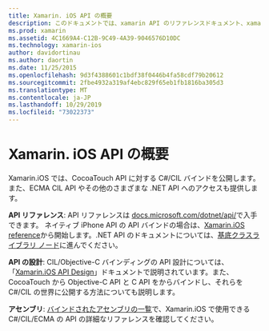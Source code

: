 ```yaml
---
title: Xamarin. iOS API の概要
description: このドキュメントでは、xamarin API のリファレンスドキュメント、xamarin の iOS API の設計について説明するガイド、および Xamarin 開発で使用できるアセンブリの一覧を紹介します。
ms.prod: xamarin
ms.assetid: 4C1669A4-C12B-9C49-4A39-9046576D10DC
ms.technology: xamarin-ios
author: davidortinau
ms.author: daortin
ms.date: 11/25/2015
ms.openlocfilehash: 9d3f4388601c1bdf38f0446b4fa58cdf79b20612
ms.sourcegitcommit: 2fbe4932a319af4ebc829f65eb1fb1816ba305d3
ms.translationtype: MT
ms.contentlocale: ja-JP
ms.lasthandoff: 10/29/2019
ms.locfileid: "73022373"
---
```

# <a name="xamarinios-api-overview"></a>Xamarin. iOS API の概要

Xamarin.iOS では、CocoaTouch API に対する C#/CIL バインドを公開します。また、ECMA CIL API やその他のさまざまな .NET API へのアクセスも提供します。

 **API リファレンス**: API リファレンスは [docs.microsoft.com/dotnet/api/](https://docs.microsoft.com/dotnet/api/)で入手できます。 ネイティブ iPhone API の API バインドの場合は、[Xamarin.iOS reference](https://docs.microsoft.com/dotnet/api/?view=xamarin-ios-sdk-12)から開始します。.NET API のドキュメントについては、[基底クラスライブラリ ノード](https://docs.microsoft.com/dotnet/api/?view=xamarinios-10.8)に進んでください。

 **API の設計**: CIL/Objective-C バインディングの API 設計については、「[Xamarin.iOS API Design](~/ios/internals/api-design/index.md)」ドキュメントで説明されています。また、CocoaTouch から Objective-C API と C API をからバインドし、それらを C#/CIL の世界に公開する方法についても説明します。

 **アセンブリ**: [バインドされたアセンブリの一覧](~/cross-platform/internals/available-assemblies.md)で、Xamarin.iOS で使用できる C#/CIL/ECMA の API の詳細なリファレンスを確認してください。
